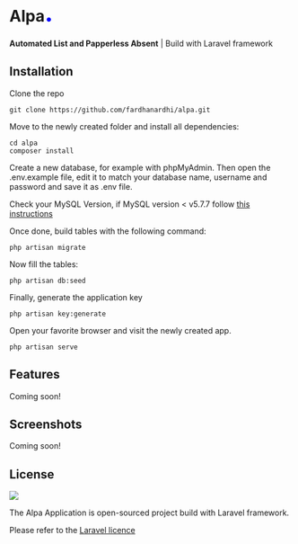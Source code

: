 # <b>Alpa<span style="font-size: 45px; color: blue;">.</span></b>

<b>Automated List and Papperless Absent</b> | Build with Laravel framework

## Installation

Clone the repo
```
git clone https://github.com/fardhanardhi/alpa.git
```

Move to the newly created folder and install all dependencies:
```
cd alpa
composer install
```

Create a new database, for example with phpMyAdmin. Then open the .env.example file, edit it to match your database name, username and password and save it as .env file. 


Check your MySQL Version, if MySQL version < v5.7.7 follow [this instructions](https://gist.github.com/fardhanardhi/75294a0830d9601c20057a9463b5936d#file-laravel_specified_key_error-md)



Once done, build tables with the following command:
```
php artisan migrate
```

Now fill the tables:
```
php artisan db:seed
```

Finally, generate the application key 
```
php artisan key:generate
```

Open your favorite browser and visit the newly created app.
```
php artisan serve
```

## Features
Coming soon!

## Screenshots
Coming soon!

## License
<img src="https://laravel.com/assets/img/components/logo-laravel.svg">

The Alpa Application is open-sourced project build with Laravel framework.

Please refer to the [Laravel licence](https://opensource.org/licenses/MIT)